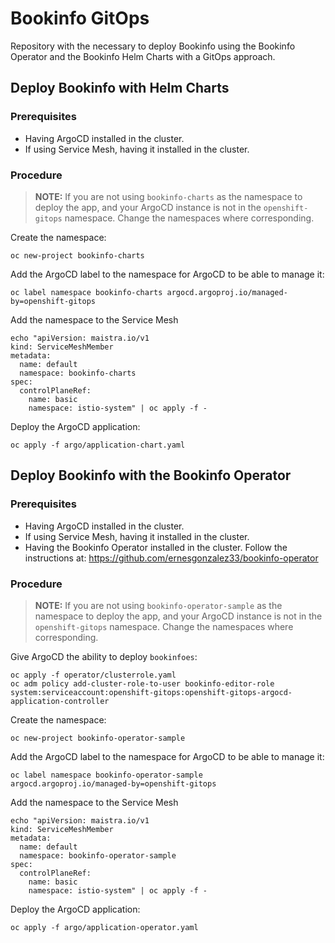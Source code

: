 # Bookinfo GitOps

Repository with the necessary to deploy Bookinfo using the Bookinfo Operator and the Bookinfo Helm Charts with a GitOps approach.

## Deploy Bookinfo with Helm Charts

### Prerequisites

- Having ArgoCD installed in the cluster.
- If using Service Mesh, having it installed in the cluster.

### Procedure

> **NOTE:** If you are not using `bookinfo-charts` as the namespace to deploy the app, and your ArgoCD instance is not in the `openshift-gitops` namespace. Change the namespaces where corresponding.

Create the namespace:

```
oc new-project bookinfo-charts
```

Add the ArgoCD label to the namespace for ArgoCD to be able to manage it:

```
oc label namespace bookinfo-charts argocd.argoproj.io/managed-by=openshift-gitops
```

Add the namespace to the Service Mesh
```
echo "apiVersion: maistra.io/v1
kind: ServiceMeshMember
metadata:
  name: default
  namespace: bookinfo-charts
spec:
  controlPlaneRef:
    name: basic
    namespace: istio-system" | oc apply -f -
```

Deploy the ArgoCD application:

```
oc apply -f argo/application-chart.yaml
```

## Deploy Bookinfo with the Bookinfo Operator

### Prerequisites

- Having ArgoCD installed in the cluster.
- If using Service Mesh, having it installed in the cluster.
- Having the Bookinfo Operator installed in the cluster. Follow the instructions at: https://github.com/ernesgonzalez33/bookinfo-operator

### Procedure

> **NOTE:** If you are not using `bookinfo-operator-sample` as the namespace to deploy the app, and your ArgoCD instance is not in the `openshift-gitops` namespace. Change the namespaces where corresponding.

Give ArgoCD the ability to deploy `bookinfoes`:

```
oc apply -f operator/clusterrole.yaml
oc adm policy add-cluster-role-to-user bookinfo-editor-role system:serviceaccount:openshift-gitops:openshift-gitops-argocd-application-controller
```

Create the namespace:

```
oc new-project bookinfo-operator-sample
```

Add the ArgoCD label to the namespace for ArgoCD to be able to manage it:

```
oc label namespace bookinfo-operator-sample argocd.argoproj.io/managed-by=openshift-gitops
```

Add the namespace to the Service Mesh
```
echo "apiVersion: maistra.io/v1
kind: ServiceMeshMember
metadata:
  name: default
  namespace: bookinfo-operator-sample
spec:
  controlPlaneRef:
    name: basic
    namespace: istio-system" | oc apply -f -
```

Deploy the ArgoCD application:

```
oc apply -f argo/application-operator.yaml
```
